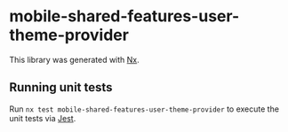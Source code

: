 # mobile-shared-features-user-theme-provider

This library was generated with [Nx](https://nx.dev).

## Running unit tests

Run `nx test mobile-shared-features-user-theme-provider` to execute the unit tests via [Jest](https://jestjs.io).
